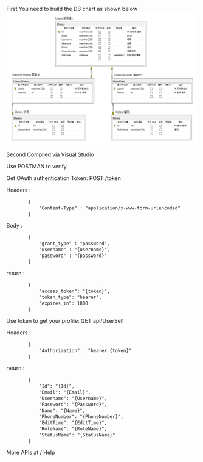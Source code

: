 First
You need to build the DB chart as shown below
![image](https://github.com/HungYiChun/RESTful-OAuth-API/blob/master/User_design.png?raw=true)

Second
Compiled via Visual Studio


Use POSTMAN to verify

Get OAuth authentication Token:
POST /token

Headers :

            {
                "Content-Type" : "application/x-www-form-urlencoded"
            }
        
Body :

            { 
                "grant_type" : "password", 
                "username" : "{username}",
                "password" : "{password}"
            }
        
return :

            {
                "access_token": "{token}",
                "token_type": "bearer",
                "expires_in": 1800
            }
        
Use token to get your profile:
GET api/UserSelf

Headers :

            {
                "Authorization" : "bearer {token}"
            }
        
return :

            {
                "Id": "{Id}",
                "Email": "{Email}",
                "Username": "{Username}",
                "Password": "{Password}",
                "Name": "{Name}",
                "PhoneNumber": "{PhoneNumber}",
                "EditTime": "{EditTime}",
                "RoleName": "{RoleName}",
                "StatusName": "{StatusName}"
            }
        
        
More APIs at / Help
